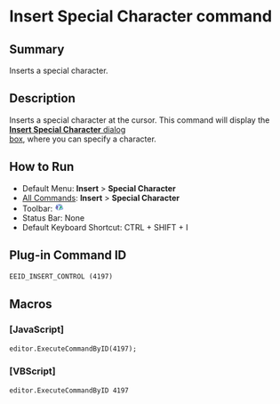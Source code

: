 # Insert Special Character command

## Summary

Inserts a special character.

## Description

Inserts a special character at the cursor. This command will display the
[**Insert Special Character** dialog \
box](../../dlg/insert_special/index), where you can specify a character.

## How to Run

- Default Menu: **Insert** \> **Special Character**
- [All Commands](../tools/all_commands): **Insert** \> **Special Character**
- Toolbar: ![](../../images/insertcontrol.gif)
- Status Bar: None
- Default Keyboard Shortcut: CTRL + SHIFT + I

## Plug-in Command ID

```
EEID_INSERT_CONTROL (4197)
```

## Macros

### \[JavaScript\]

```
editor.ExecuteCommandByID(4197);
```

### \[VBScript\]

```
editor.ExecuteCommandByID 4197
```
